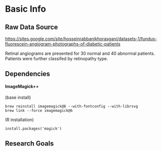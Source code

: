 # Basic Info

## Raw Data Source

https://sites.google.com/site/hosseinrabbanikhorasgani/datasets-1/fundus-fluorescein-angiogram-photographs-of-diabetic-patients

Retinal angiograms are presented for 30 normal and 40 abnormal patients. Patients were further classifed by retinopathy type.

## Dependencies

#### ImageMagick++

(base install)

	brew reinstall imagemagick@6 --with-fontconfig --with-librsvg
	brew link --force imagemagick@6

(R installation)

	install.packages('magick')

## Research Goals



